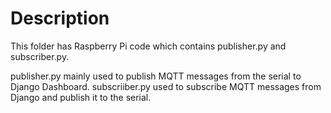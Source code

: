 # Description

This folder has Raspberry Pi code which contains publisher.py and subscriber.py. 

publisher.py mainly used to publish MQTT messages from the serial to Django Dashboard.
subscriiber.py used to subscribe MQTT messages from Django and publish it to the serial. 

